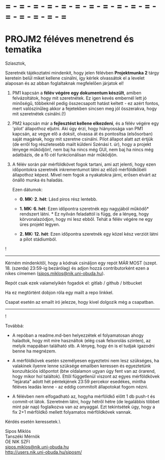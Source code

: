# = - = - = - = - = - = - = - = - = - = - = - = - = - = - = - =
# PROJM2 féléves menetrend és tematika
Sziasztok,

Szeretnék tájékoztatni mindenkit, hogy jelen félévben **Projektmunka 2** tárgy keretein belül miket kellene csinálni, így kérlek olvassátok el a levelet alaposan és az abban foglaltaknak megfelelően járjatok el!
1. PM1 kapcsán a **félév végére egy dokumentum készült**, amiben felvázoltátok, hogy mit szeretnétek. Ez igen kevés embernél lett jó minőségű, többeknél pedig összecsapott hatást keltett - ez azért fontos, mert valószínűleg akkor a fejetekben sincsen meg jól összerakva, hogy mit szeretnétek csinálni.(!)

2. PM2 kapcsán már a **fejlesztést kellene elkezdeni**, és a félév végére egy 'pilot' állapothoz eljutni. Aki úgy érzi, hogy hiányossága van PM1 kapcsán, az vegye elő a doksit, olvassa át és pontosítsa (elsősorban) saját magának, hogy mit szeretne csinálni. Pilot állapot alatt azt értjük (de erről fog részletesebb mailt küldeni Szénási t. úr), hogy a projekt lényege működjön!, nem baj ha nincs még GUI, nem baj ha nincs még adatbázis, de a fő cél funkcionálisan már működjön.

3. A félév során pár mérföldkövet fogok tartani, ami azt jelenti, hogy ezen időpontokra szeretnék inkrementumot látni az előző mérföldkőbéli állapothoz képest. Mivel nem fogok a nyakatokra járni, erősen elvárt az önálló munka és haladás.

    Ezen dátumok:
    - **0. MK: 2. hét**:
    Lásd piros rész lentebb.

    - **1. MK: 6. hét**:
    Ezen időpontra szeretnék egy nagyjából működő* rendszert látni. \* Ez nyilván feladattól is függ, de a lényeg, hogy     körvonalazódjon, hogy mi lesz ebből. Tehát a félév végére ne egy üres projekt legyen.

    - **2. MK: 12. hét**:
    Ezen időpontra szeretnék egy közel kész verziót látni a pilot stádiumból.

!
- - -

Kérném mindenkitől, hogy a kódnak csináljon egy repót MÁR MOST (szept. 18. (szerda) 23:59-ig bezárólag)
és adjon hozzá contributorként ezen a nikes címemen (sipos.miklos@nik.uni-obuda.hu).

Repót csak ezek valamelyikén fogadok el: gitlab / github / bitbucket

Ha ez megtörtént dobjon róla egy mailt a repo linkkel.

Csapat esetén az emailt író jelezze, hogy kivel dolgozik még a csapatban.

- - -
!


Továbbá:
- A repóban a readme.md-ben helyezzétek el folyamatosan ahogy haladtok, hogy mit mire használtok (elég csak felsorolás szinten), az melyik mappában található stb. A lényeg, hogy én is el tudjak igazodni benne ha megnézem.

- A mérföldkövek esetén személyesen egyeztetni nem lesz szükséges, ha valakinek ilyenre lenne szüksége emailben keressen és egyeztetünk konzultációs időpontot (btw oldalamon ugyan úgy fent van az órarend, hogy mikor hol találtok). Ettől függetlenül viszont az egyes mérföldkövek "lejárata" adott hét péntekjének 23:59 percekor esedékes, mintha féléves leadás lenne - az eddig commitolt állapotokat fogom nézni.

- A félévben nem elfogadható az, hogyha mérföldkő előtt 1 db push-t és commit-ot látok. Szeretném látni, hogy hétről hétre (de legalábbis többet mint pár nap) foglalkozva van az anyaggal. Ezt tekintsétek úgy, hogy a fix 2+1 mérföldkő mellett folyamatos mérföldkövek vannak.

Kérdés esetén keressetek.\

Sipos Miklós\
Tanszéki Mérnök\
ÓE NIK SZFI\
sipos.miklos@nik.uni-obuda.hu\
http://users.nik.uni-obuda.hu/siposm/
